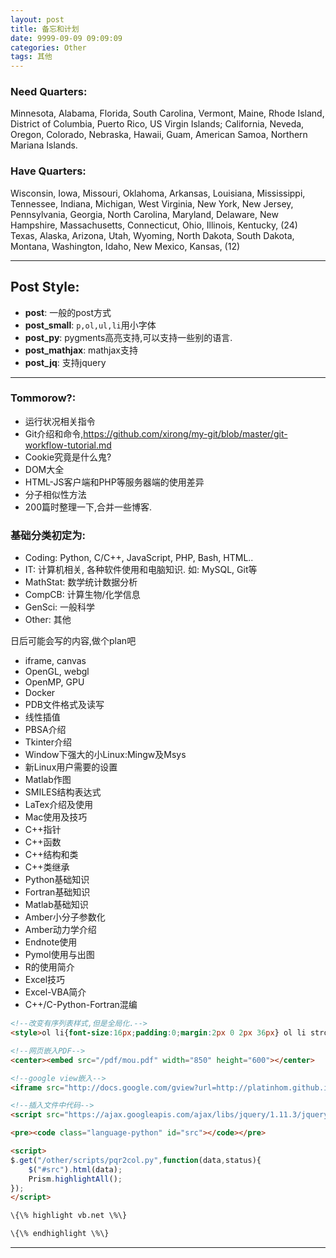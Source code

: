 ```yaml
---
layout: post
title: 备忘和计划
date: 9999-09-09 09:09:09
categories: Other 
tags: 其他
---
```


### Need Quarters:

Minnesota,  Alabama, Florida,  South Carolina, Vermont, Maine, Rhode Island, District of Columbia, Puerto Rico, US Virgin Islands;
California, Neveda, Oregon, Colorado, Nebraska, Hawaii, Guam, American Samoa, Northern Mariana Islands.

### Have Quarters:

Wisconsin, Iowa, Missouri, Oklahoma, Arkansas, Louisiana, Mississippi, Tennessee, Indiana, Michigan, West Virginia, New York, New Jersey, Pennsylvania, Georgia, North Carolina, Maryland, Delaware, New Hampshire, Massachusetts, Connecticut, Ohio, Illinois, Kentucky, (24)
Texas, Alaska, Arizona, Utah, Wyoming, North Dakota, South Dakota, Montana, Washington, Idaho,  New Mexico, Kansas, (12)

------

## Post Style:

- **post**: 一般的post方式
- **post_small**: `p,ol,ul,li`用小字体
- **post_py**: pygments高亮支持,可以支持一些别的语言.
- **post_mathjax**: mathjax支持
- **post_jq**: 支持jquery

-------

### Tommorow?:

- 运行状况相关指令
- Git介绍和命令,https://github.com/xirong/my-git/blob/master/git-workflow-tutorial.md
- Cookie究竟是什么鬼?
- DOM大全
- HTML-JS客户端和PHP等服务器端的使用差异
- 分子相似性方法
- 200篇时整理一下,合并一些博客.

### 基础分类初定为:

- Coding: Python, C/C++, JavaScript, PHP, Bash, HTML..  
- IT: 计算机相关, 各种软件使用和电脑知识. 如: MySQL, Git等
- MathStat: 数学统计数据分析
- CompCB: 计算生物/化学信息
- GenSci: 一般科学
- Other: 其他

日后可能会写的内容,做个plan吧

- iframe, canvas
- OpenGL, webgl
- OpenMP, GPU
- Docker
- PDB文件格式及读写
- 线性插值
- PBSA介绍
- Tkinter介绍
- Window下强大的小Linux:Mingw及Msys
- 新Linux用户需要的设置
- Matlab作图
- SMILES结构表达式
- LaTex介绍及使用
- Mac使用及技巧
- C++指针
- C++函数
- C++结构和类
- C++类继承
- Python基础知识
- Fortran基础知识
- Matlab基础知识
- Amber小分子参数化
- Amber动力学介绍
- Endnote使用
- Pymol使用与出图
- R的使用简介
- Excel技巧
- Excel-VBA简介
- C++/C-Python-Fortran混编

~~~ html
<!--改变有序列表样式,但是全局化.-->
<style>ol li{font-size:16px;padding:0;margin:2px 0 2px 36px} ol li strong{font-size:16px;padding:0;}</style>

<!--网页嵌入PDF-->
<center><embed src="/pdf/mou.pdf" width="850" height="600"></center>

<!--google view嵌入-->
<iframe src="http://docs.google.com/gview?url=http://platinhom.github.io/HomPDF/mou.pdf&embedded=true" style="width:500px; height:100px;" frameborder="0"></iframe>

<!--插入文件中代码-->
<script src="https://ajax.googleapis.com/ajax/libs/jquery/1.11.3/jquery.min.js"></script>

<pre><code class="language-python" id="src"></code></pre>

<script>
$.get("/other/scripts/pqr2col.py",function(data,status){
	$("#src").html(data);
	Prism.highlightAll();
});
</script>

\{\% highlight vb.net \%\}

\{\% endhighlight \%\}
~~~

---
